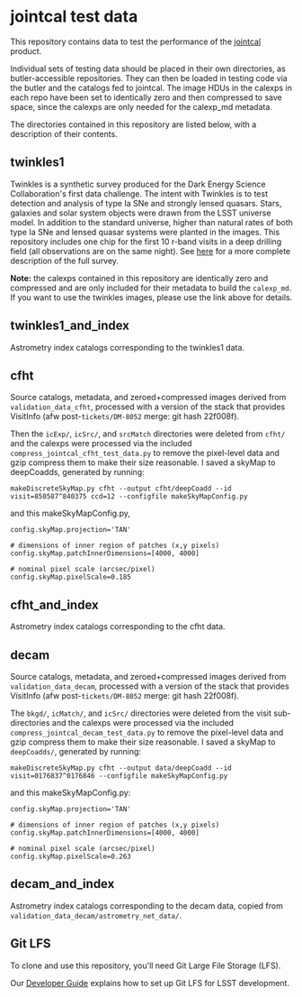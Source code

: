 jointcal test data
==================

This repository contains data to test the performance of the [jointcal](http://github.com/lsst/jointcal) product.

Individual sets of testing data should be placed in their own directories, as butler-accessible repositories. They can then be loaded in testing code via the butler and the catalogs fed to jointcal. The image HDUs in the calexps in each repo have been set to identically zero and then compressed to save space, since the calexps are only needed for the calexp_md metadata.

The directories contained in this repository are listed below, with a description of their contents.

twinkles1
---------

Twinkles is a synthetic survey produced for the Dark Energy Science Collaboration's first data challenge. The intent with Twinkles is to test detection and analysis of type Ia SNe and strongly lensed quasars. Stars, galaxies and solar system objects were drawn from the LSST universe model. In addition to the standard universe, higher than natural rates of both type Ia SNe and lensed quasar systems were planted in the images. This repository includes one chip for the first 10 r-band visits in a deep drilling field (all observations are on the same night). See [here](https://github.com/DarkEnergyScienceCollaboration/Twinkles/blob/master/doc/Design.md) for a more complete description of the full survey.

**Note:** the calexps contained in this repository are identically zero and compressed and are only included for their metadata to build the `calexp_md`. If you want to use the twinkles images, please use the link above for details.

twinkles1_and_index
-------------------

Astrometry index catalogs corresponding to the twinkles1 data.

cfht
----

Source catalogs, metadata, and zeroed+compressed images derived from `validation_data_cfht`, processed with a version of the stack that provides VisitInfo (afw post-`tickets/DM-8052` merge: git hash 22f008f).

Then the `icExp/`, `icSrc/`, and `srcMatch` directories were deleted from `cfht/` and the calexps were processed via the included `compress_jointcal_cfht_test_data.py` to remove the pixel-level data and gzip compress them to make their size reasonable. I saved a skyMap to deepCoadds, generated by running:

```
makeDiscreteSkyMap.py cfht --output cfht/deepCoadd --id visit=850587^840375 ccd=12 --configfile makeSkyMapConfig.py
```

and this makeSkyMapConfig.py,

```
config.skyMap.projection='TAN'

# dimensions of inner region of patches (x,y pixels)
config.skyMap.patchInnerDimensions=[4000, 4000]

# nominal pixel scale (arcsec/pixel)
config.skyMap.pixelScale=0.185
```

cfht_and_index
--------------

Astrometry index catalogs corresponding to the cfht data.

decam
-----

Source catalogs, metadata, and zeroed+compressed images derived from `validation_data_decam`, processed with a version of the stack that provides VisitInfo (afw post-`tickets/DM-8052` merge: git hash 22f008f).

The `bkgd/`, `icMatch/`, and `icSrc/` directories were deleted from the visit sub-directories and the calexps were processed via the included `compress_jointcal_decam_test_data.py` to remove the pixel-level data and gzip compress them to make their size reasonable. I saved a skyMap to `deepCoadds/`, generated by running:

```
makeDiscreteSkyMap.py cfht --output data/deepCoadd --id visit=0176837^0176846 --configfile makeSkyMapConfig.py
```

and this makeSkyMapConfig.py:


```
config.skyMap.projection='TAN'

# dimensions of inner region of patches (x,y pixels)
config.skyMap.patchInnerDimensions=[4000, 4000]

# nominal pixel scale (arcsec/pixel)
config.skyMap.pixelScale=0.263
```

decam_and_index
---------------

Astrometry index catalogs corresponding to the decam data, copied from `validation_data_decam/astrometry_net_data/`.


Git LFS
-------

To clone and use this repository, you'll need Git Large File Storage (LFS).

Our [Developer Guide](http://developer.lsst.io/en/latest/tools/git_lfs.html)
explains how to set up Git LFS for LSST development.
